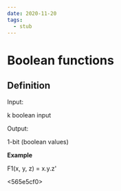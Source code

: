 ```yaml
---
date: 2020-11-20
tags: 
  - stub
---
```


# Boolean functions

## Definition

Input:

k boolean input

Output:

1-bit (boolean values)

**Example**

F1(x, y, z) = x.y.z'

<565e5cf0>
